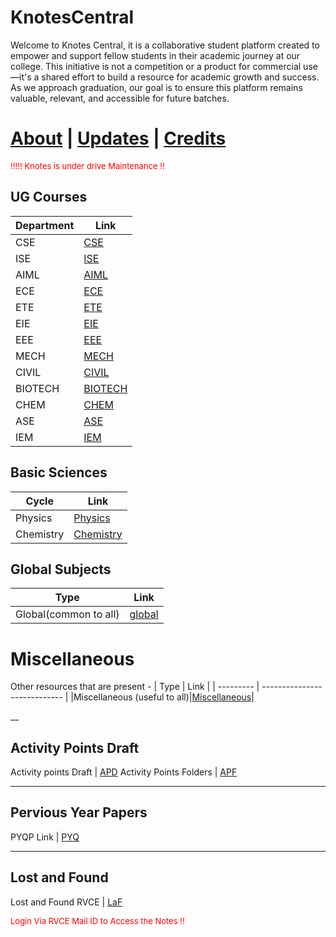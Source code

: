 # KnotesCentral

Welcome to Knotes Central, it is a collaborative student platform created to empower and support fellow students in their academic journey at our college. This initiative is not a competition or a product for commercial use—it's a shared effort to build a resource for academic growth and success. As we approach graduation, our goal is to ensure this platform remains valuable, relevant, and accessible for future batches. 

# [About](./about.md) | [Updates](./updates.md) | [Credits](./credits.md)



<p style="color:red; font-size:small;">
 !!!!! Knotes is under drive Maintenance !!
</p>



## UG Courses


| Department | Link                      |
| ---------- | ------------------------- |
| CSE        | [CSE](../CSE/index.md)    |
| ISE        | [ISE](../CSE/index.md)    |
| AIML       | [AIML](../CSE/index.md)   |
| ECE        | [ECE](../ECE/index.md)    |
| ETE        | [ETE](../ETE/index.md)    |
| EIE        | [EIE](../EIE/index.md)    |
| EEE        | [EEE](../EEE/index.md)    |
| MECH       | [MECH](../ME/index.md)    |
| CIVIL      | [CIVIL](../CV/index.md)   |
| BIOTECH    | [BIOTECH](../BT/index.md) |
| CHEM       | [CHEM](../CH/index.md)    |
| ASE        | [ASE](../ASE/index.md)    |
|IEM         | [IEM](../IEM/index.md)    |    

## Basic Sciences

| Cycle     | Link                         |
| --------- | ---------------------------- |
| Physics   | [Physics](../PHY/index.md)    |
| Chemistry | [Chemistry](../CHEM/index.md) |

## Global Subjects
| Type      | Link                          |
| --------- | ----------------------------  |
|Global(common to all)|[global](https://drive.google.com/drive/folders/1nQTzNXHfLxw4NlNkiD8dsu1nwkJ9FLb7?usp=share_link)|

# Miscellaneous 
Other resources that are present - 
| Type      | Link                          |
| --------- | ----------------------------  |
|Miscellaneous (useful to all)|[Miscellaneous](https://drive.google.com/drive/folders/1G74LEKfY4ykhb06lyVv_yIbS-DMO7NMq?usp=drive_link)|

__
## Activity Points Draft 

Activity points Draft | [APD](https://drive.google.com/drive/folders/1HD0FWV8c7qvXN8WgNkKu5TFgl8X35z9T?usp=share_link) 
Activity Points Folders | [APF](../AP/index.md) 
____
## Pervious Year Papers

PYQP Link | [PYQ](../PYQ/index.md) 

___
## Lost and Found
Lost and Found RVCE  | [LaF](https://lostnfound.pythonanywhere.com/login)

<p style="color:red; font-size:small;">
  Login Via RVCE Mail ID to Access the Notes !!
</p>



